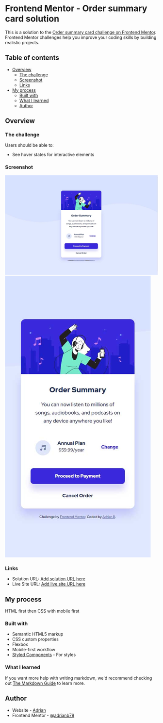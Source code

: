 # Frontend Mentor - Order summary card solution

This is a solution to the [Order summary card challenge on Frontend Mentor](https://www.frontendmentor.io/challenges/order-summary-component-QlPmajDUj). Frontend Mentor challenges help you improve your coding skills by building realistic projects.

## Table of contents

- [Overview](#overview)
  - [The challenge](#the-challenge)
  - [Screenshot](#screenshot)
  - [Links](#links)
- [My process](#my-process)
  - [Built with](#built-with)
  - [What I learned](#what-i-learned)
  - [Author](#author)

## Overview

### The challenge

Users should be able to:

- See hover states for interactive elements

### Screenshot

![](./design/screenshot-desktop.jpg)
![](./design/screenshot-mobile.jpg)

### Links

- Solution URL: [Add solution URL here](https://github.com/adrianb78/order-summary-card.git)
- Live Site URL: [Add live site URL here](https://adrianb-order-summary-card.netlify.app)

## My process

HTML first then CSS with mobile first

### Built with

- Semantic HTML5 markup
- CSS custom properties
- Flexbox
- Mobile-first workflow
- [Styled Components](https://styled-components.com/) - For styles

### What I learned

If you want more help with writing markdown, we'd recommend checking out [The Markdown Guide](https://www.markdownguide.org/) to learn more.

## Author

- Website - [Adrian](https://www.webdesis.com)
- Frontend Mentor - [@adrianb78](https://www.frontendmentor.io/profile/adrianb78)
